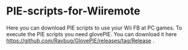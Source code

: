 # PIE-scripts-for-Wiiremote
Here you can download PIE scripts to use your Wii FB at PC games.
To execute the PIE scripts you need glovePIE. You can download it here https://github.com/Ravbug/GlovePIE/releases/tag/Release .
